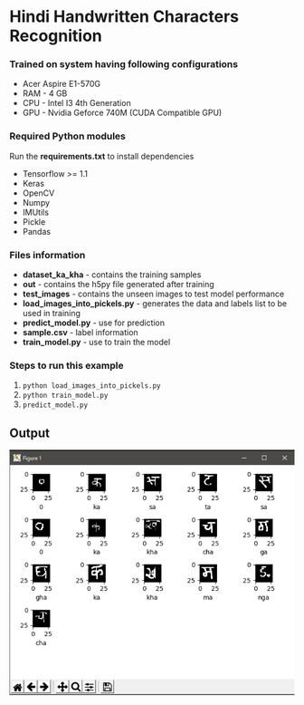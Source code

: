 # Hindi Handwritten Characters Recognition
### Trained on system having following configurations

 - Acer Aspire E1-570G
 - RAM - 4 GB
 - CPU - Intel I3 4th Generation
 - GPU - Nvidia Geforce 740M (CUDA Compatible GPU)

### Required Python modules
Run the **requirements.txt** to install dependencies

 - Tensorflow >= 1.1
 - Keras
 - OpenCV
 - Numpy
 - IMUtils
 -  Pickle
 - Pandas

### Files information

 - **dataset_ka_kha** - contains the training samples
 - **out** - contains the h5py file generated after training
 - **test_images** - contains the unseen images to test model performance
 - **load_images_into_pickels.py** - generates the data and labels list to be used in training
 - **predict_model.py** - use for prediction
 - **sample.csv** - label information
 - **train_model.py** - use to train the model

### Steps to run this example

 1. `python load_images_into_pickels.py`
 2. `python train_model.py`
 3. `predict_model.py`
## Output
![Output](https://github.com/satishp962/hindi_handwritten_characters_recognition/blob/master/output.PNG)

